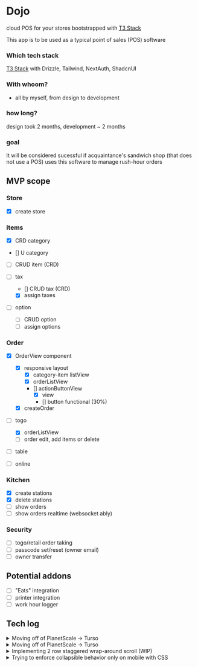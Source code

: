 # Dojo

cloud POS for your stores bootstrapped with [T3 Stack](https://create.t3.gg/)

This app is to be used as a typical point of sales (POS) software

### Which tech stack

[T3 Stack](https://create.t3.gg/) with Drizzle, Tailwind, NextAuth, ShadcnUI

### With whoom?

- all by myself, from design to development

### how long?

design took 2 months, development ~ 2 months

### goal

It will be considered sucessful if acquaintance's sandwich shop (that does not use a POS) uses this software to manage rush-hour orders

## MVP scope

<!--
<details>
<summary></summary>
</details> -->

### Store

- [x] create store

### Items

- [x] CRD category
- [] U category

- [ ] CRUD item (CRD)

- [ ] tax

  - [] CRUD tax (CRD)
  - [x] assign taxes

- [ ] option

  - [ ] CRUD option
  - [ ] assign options

### Order

- [x] OrderView component

  - [x] responsive layout
    - [x] category-item listView
    - [x] orderListView
    - [] actionButtonView
      - [x] view
      - [] button functional (30%)
  - [x] createOrder

- [ ] togo

  - [x] orderListView
  - [ ] order edit, add items or delete

- [ ] table
- [ ] online

### Kitchen

- [x] create stations
- [x] delete stations
- [ ] show orders
- [ ] show orders realtime (websocket ably)

### Security

- [ ] togo/retail order taking
- [ ] passcode set/reset (owner email)
- [ ] owner transfer

## Potential addons

- [ ] "Eats" integration
- [ ] printer integration
- [ ] work hour logger

## Tech log

<details>
<summary>
Moving off of PlanetScale -> Turso
</summary>

With announcement of PlanetScale to sunset free tier on April 4th, I had to look for another provider that had free tier DB.

</details>

<details>
<summary>
Moving off of PlanetScale -> Turso
</summary>

With announcement of PlanetScale to sunset free tier on April 4th, I had to look for another provider that had free tier DB.

</details>

<details>
<summary>
Implementing 2 row staggered wrap-around scroll (WIP)
</summary>

### I have a list of orders that kitchen needs to see.

**First**, I wanted to have a desktop view that would be 2 rows, staggered wrap-around scroll, where element leaves from top row right side and enters from bottom left side.

I tried searching for a way to do it with just CSS, but there were only simple 2 row scrollable flexbox that would have top and bottom rows locked together.

As far as I can find, there is no good way to have one flexbox/grid with 2 rows to have a overflowing on the top left side and have overflow on bottom right side.

So 2 separate flexboxes it is.

**Second?** was how to append paginated/new orders to start and end of items, without scroll position change and weird flickers

https://github.com/bvaughn/react-virtualized/blob/HEAD/docs/creatingAnInfiniteLoadingList.md

react virtualized? fibre?

**Thrid?** sync top and bottom scroll to have desired staggered scroll effect.

useRef? intersection observer?

TODO: will comeback to it to actually implement.

</details>

<details>
<summary>
Trying to enforce collapsible behavior only on mobile with CSS
</summary>

To have action buttons collapsible only on mobile, I wanted to know if it could be only be CSS.

I wanted to avoid control of the RadixUI's "Collapsible" if possible and not rely so much on JS.

Part of it was to hide the Collapsible.Trigger.

```jsx
function ActionButtons() {
  return (
    <Collapsible.Root>
      <Collapsible.Content>...buttons</Collapsible.Content>
      <Collapsible.Trigger className="lg:hidden">
        <ChevronDown />
      </Collapsible.Trigger>
    </Collapsible.Root>
  );
}
```

With visual side done, I wanted to see if it's possible to avoid taking over control of open state.

As I was looking into it, there was not a good way to infer width from CSS(tailwind) and to trigger state modification, and realised that I had to take control of it to modify the state in the first place anyways.

In the end, I took the L, implemented useIsScreenLg hook, and taken control of open state of Collapsible

```jsx
export default function useIsScreenLg() {
  const [width, setWidth] = useState(window.innerWidth);

  useEffect(() => {
    const handleResize = () => {
      setWidth(window.innerWidth);
    };
    window.addEventListener("resize", handleResize);

    return () => {
      window.removeEventListener("resize", handleResize);
    };
  }, []);

  return width >= 1024;
}
```

```jsx
function ActionButtons() {
  const isScreenLg = useIsScreenLg();
  const [isOpen, setOpen] = useState(false);

  useEffect(() => {
    if (isScreenLg) {
      setOpen(true);
    } else {
      setOpen(false);
    }
  }, [isScreenLg]);

  return (
    <Collapsible.Root open={isOpen}>
      <Collapsible.Content>...buttons</Collapsible.Content>
      <Collapsible.Trigger
        className="lg:hidden"
        disabled={isScreenLg}
        onClick={() => {
          setOpen((r) => !r);
        }}
      >
        <ChevronDown />
      </Collapsible.Trigger>
    </Collapsible.Root>
  );
}
```

</details>

<!--
<details>
<summary></summary>
</details> -->

<!-- \*\*\* REMOVE CATEGORY base "NOTHING" layout page to simple static page (no need) -->
